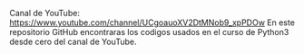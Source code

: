 Canal de YouTube: https://www.youtube.com/channel/UCgoauoXV2DtMNob9_xpPDOw
En este repositorio GitHub encontraras los codigos usados en el curso de Python3 desde cero del canal de YouTube.
